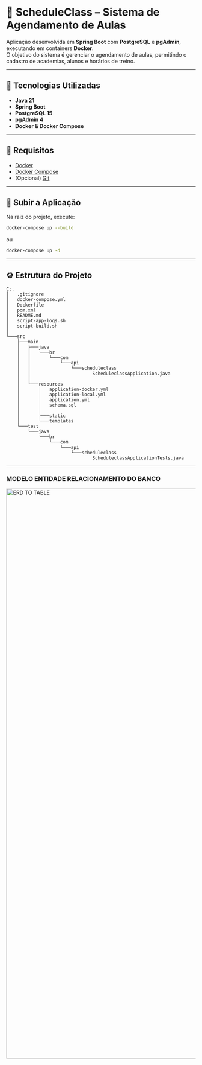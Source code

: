 # 🥋 ScheduleClass – Sistema de Agendamento de Aulas

Aplicação desenvolvida em **Spring Boot** com **PostgreSQL** e **pgAdmin**, executando em containers **Docker**.  
O objetivo do sistema é gerenciar o agendamento de aulas, permitindo o cadastro de academias, alunos e horários de treino.

---

## 🚀 Tecnologias Utilizadas

- **Java 21**
- **Spring Boot**
- **PostgreSQL 15**
- **pgAdmin 4**
- **Docker & Docker Compose**

---

## 🧰 Requisitos

- [Docker](https://www.docker.com/)
- [Docker Compose](https://docs.docker.com/compose/)
- (Opcional) [Git](https://git-scm.com/)

---

## 🧩 Subir a Aplicação

Na raiz do projeto, execute:

```bash
docker-compose up --build
```
ou 
```bash
docker-compose up -d
```

---
## ⚙️ Estrutura do Projeto

```
C:.
│   .gitignore
│   docker-compose.yml
│   Dockerfile
│   pom.xml
│   README.md
│   script-app-logs.sh
│   script-build.sh
│
└───src
    ├───main
    │   ├───java
    │   │   └───br
    │   │       └───com
    │   │           └───api
    │   │               └───scheduleclass
    │   │                       ScheduleclassApplication.java
    │   │
    │   └───resources
    │       │   application-docker.yml
    │       │   application-local.yml
    │       │   application.yml
    │       │   schema.sql
    │       │
    │       ├───static
    │       └───templates
    └───test
        └───java
            └───br
                └───com
                    └───api
                        └───scheduleclass
                                ScheduleclassApplicationTests.java
```


---

### MODELO ENTIDADE RELACIONAMENTO DO BANCO
<img width="1563" height="1512" alt="ERD TO TABLE" src="https://github.com/user-attachments/assets/897730b4-a4aa-4016-bc1e-87a21d2cc173" />


